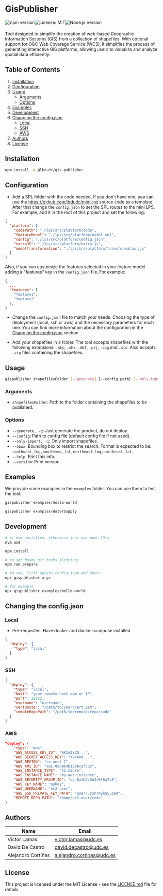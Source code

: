 # GisPublisher

<div style="display:flex; margin-bottom: 20px;">
  <img src="https://badge.fury.io/js/%40lbdudc%2Fgis-publisher.svg?&style=flat-square" alt="npm version">
  <img src="https://img.shields.io/badge/License-MIT-yellow.svg?&style=flat-square" alt="License: MIT">
  <img src="https://img.shields.io/node/v/@lbdudc/gis-publisher?&style=flat-square" alt="Node.js Version">
</div>

Tool designed to simplify the creation of web-based Geographic Information Systems (GIS) from a collection of shapefiles. With optional support for OGC Web Coverage Service (WCS), it simplifies the process of generating interactive GIS platforms, allowing users to visualize and analyze spatial data efficiently.

## Table of Contents

1. [Installation](#installation)
2. [Configuration](#configuration)
3. [Usage](#usage)
   - [Arguments](#arguments)
   - [Options](#options)
4. [Examples](#examples)
5. [Development](#development)
6. [Changing the config.json](#changing-the-configjson)
   - [Local](#local)
   - [SSH](#ssh)
   - [AWS](#aws)
7. [Authors](#authors)
8. [License](#license)

## Installation

```bash
npm install -g @lbdudc/gis-publisher
```

## Configuration

- Add a SPL folder with the code needed. If you don't have one, you can use the <https://github.com/lbdudc/mini-lps> source code as a template. After that change the `config.json` to set the SPL routes to the mini LPS. For example, add it in the root of this project and set the following:

```json
{
  "platform": {
    "codePath": "./lps/src/platform/code",
    "featureModel": "./lps/src/platform/model.xml",
    "config": "./lps/src/platform/config.json",
    "extraJS": "./lps/src/platform/extra.js",
    "modelTransformation": "./lps/src/platform/transformation.js"
  }
}
```

Also, if you can customize the features selected in your feature model adding a "features" key in the `config.json` file. For example:

```json
{
  ...
  "features": [
    "feature1",
    "feature2"
  ],
}
```

- Change the `config.json` file to match your needs. Choosing the type of deployment (local, ssh or aws) and the necessary parameters for each one. You can find more information about the configuration in the [Changing the config.json](#changing-the-configjson) section.

- Add your shapefiles in a folder. The tool accepts shapefiles with the following extensions: `.shp`, `.shx`, `.dbf`, `.prj`, `.cpg` and `.sld`. Also accepts `.zip` files containing the shapefiles.

## Usage

```bash
gispublisher shapefilesFolder [--generate] [--config path] [--only-import] [--bbox bbox] [--help] [--version] [--debug]
```

### Arguments

- `shapefilesFolder`: Path to the folder containing the shapefiles to be published.

### Options

- `--generate, -g`: Just generate the product, do not deploy.
- `--config`: Path to config file (default config file if not used).
- `--only-import, -i`: Only import shapefiles.
- `--bbox`: Bounding box to restrict the search. Format is expected to be: `southwest_lng,southwest_lat,northeast_lng,northeast_lat`.
- `--help`: Print this info.
- `--version`: Print version.

## Examples

We provide some examples in the `examples` folder. You can use them to test the tool.

```bash
gispublisher examples/hello-world

gispublisher examples/WaterSupply
```

## Development

```bash
# if nvm installed, otherwise just use node 19.x
nvm use

npm install

# to set husky git hooks (linting)
npm run prepare

# to run, first update config.json and then:
npx gispublisher args

# for example
npx gispublisher examples/hello-world
```

## Changing the config.json

### Local

- Pre-requisites:
  Have docker and docker-compose installed

```json
{
  "deploy": {
    "type": "local"
  }
}
```

### SSH

```json
{
  "deploy": {
    "type": "local",
    "host": "your-remote-host.com or IP",
    "port": 22222,
    "username": "username",
    "certRoute": "/path/to/your/cert.pem",
    "remoteRepoPath": "/path/to/remote/repo/code"
  }
}
```

### AWS

```json
"deploy": {
    "type": "aws",
    "AWS_ACCESS_KEY_ID": "AKIAJY2Q...",
    "AWS_SECRET_ACCESS_KEY": "X8Y4X0...",
    "AWS_REGION": "eu-west-2",
    "AWS_AMI_ID": "ami-08b064b1296caf3b2",
    "AWS_INSTANCE_TYPE": "t2.micro",
    "AWS_INSTANCE_NAME": "my-aws-instance",
    "AWS_SECURITY_GROUP_ID": "sg-0a1b2c3d4e5f6a7b8",
    "AWS_KEY_NAME": "mykey",
    "AWS_USERNAME": "ec2-user",
    "AWS_SSH_PRIVATE_KEY_PATH": "user/.ssh/mykey.pem",
    "REMOTE_REPO_PATH": "/home/ec2-user/code"
}
```

## Authors

| Name               | Email                       |
| ------------------ | --------------------------- |
| Victor Lamas       | <victor.lamas@udc.es>       |
| David De Castro    | <david.decastro@udc.es>     |
| Alejandro Cortiñas | <alejandro.cortinas@udc.es> |

## License

This project is licensed under the MIT License - see the [LICENSE.md](LICENSE.md) file for details

